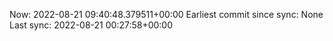 Now: 2022-08-21 09:40:48.379511+00:00 Earliest commit since sync: None Last sync: 2022-08-21 00:27:58+00:00

